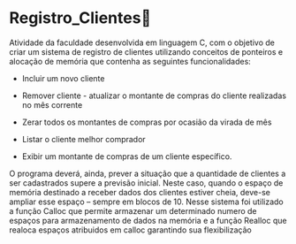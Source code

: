 # Registro_Clientes📝
Atividade da faculdade desenvolvida em linguagem C, com o objetivo de criar um sistema de registro de clientes utilizando conceitos de ponteiros e alocação de memória que contenha as seguintes funcionalidades:

- Incluir um novo cliente

- Remover cliente - atualizar o montante de compras do cliente realizadas no mês corrente

- Zerar todos os montantes de compras por ocasião da virada de mês

- Listar o cliente melhor comprador

- Exibir um montante de compras de um cliente específico.

O programa deverá, ainda, prever a situação que a quantidade de clientes a ser cadastrados supere a previsão inicial. Neste caso, quando o espaço de memória destinado a receber dados dos clientes estiver cheia, deve-se ampliar esse espaço – sempre em blocos de 10. Nesse sistema foi utilizado a função Calloc que permite armazenar um determinado numero de espaços para armazenamento de dados na memória e a função Realloc que realoca espaços atribuidos em calloc garantindo sua flexibilização
